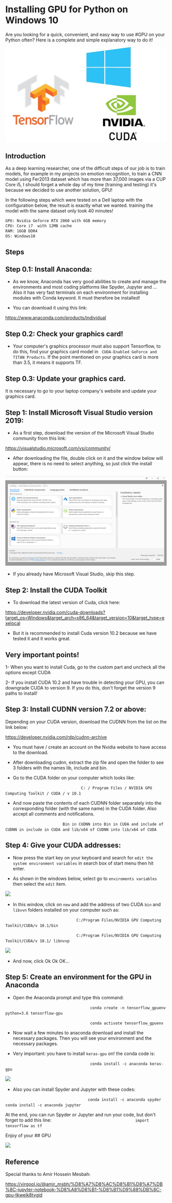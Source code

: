 # Installing GPU for Python on Windows 10

Are you looking for a quick, convenient, and easy way to use #GPU on your Python often?
Here is a complete and simple explanatory way to do it!


![](https://github.com/Mahdidrm/GPU/blob/main/1.jpeg?raw=true)


Introduction
-
As a deep learning researcher, one of the difficult steps of our job is to train models, for example in my projects on emotion recognition, to train a CNN model using Fer2013 dataset which has more than 37,000 images via a CUP Core i5, I should forget a whole day of my time (training and testing) it's because we decided to use another solution, GPU!

In the following steps which were tested on a Dell laptop with the configuration below, the result is exactly what we wanted. training the model with the same dataset only took 40 minutes!
```
GPU: Nvidia Geforce RTX 2060 with 6GB memory 
CPU: Core i7  with 12MB cache 
RAM: 16GB DDR4 
OS: Windows10

```

Steps
-

## Step 0.1: Install Anaconda:

- As we know, Anaconda has very good abilities to create and manage the environments and most coding platforms like Spyder, Jupyter and ... Also it has very fast terminals on each environment for installing modules with Conda keyword. It must therefore be installed!

- You can download it using this link:

https://www.anaconda.com/products/individual

## Step 0.2: Check your graphics card! 

- Your computer's graphics processor must also support Tensorflow, to do this, find your graphics card model in `` CUDA-Enabled GeForce and TITAN Products``. If the point mentioned on your graphics card is more than 3.5, it means it supports TF.

## Step 0.3: Update your graphics card.
It is necessary to go to your laptop company's website and update your graphics card.


## Step 1: Install Microsoft Visual Studio version 2019:

- As a first step, download the version of the Microsoft Visual Studio community from this link:

https://visualstudio.microsoft.com/vs/community/

- After downloading the file, double click on it and the window below will appear, there is no need to select anything, so just click the install button:

![](https://github.com/Mahdidrm/GPU/blob/main/2.png?raw=true)

- If you already have Microsoft Visual Studio, skip this step.

## Step 2: Install the CUDA Toolkit

- To download the latest version of Cuda, click here:

https://developer.nvidia.com/cuda-downloads?target_os=Windows&target_arch=x86_64&target_version=10&target_type=exelocal

- But it is recommended to install Cuda version 10.2 because we have tested it and it works great.

## Very important points!

1- When you want to install Cuda, go to the custom part and uncheck all the options except CUDA

2- If you install CUDA 10.2 and have trouble in detecting your GPU, you can downgrade CUDA to version 9. If you do this, don't forget the version 9 paths to install!

## Step 3: Install CUDNN version 7.2 or above:

Depending on your CUDA version, download the CUDNN from the list on the link below:

https://developer.nvidia.com/rdp/cudnn-archive

- You must have / create an account on the Nvidia website to have access to the download.

- After downloading cudnn, extract the zip file and open the folder to see 3 folders with the names lib, include and bin.

- Go to the CUDA folder on your computer which looks like:

```                                  C: / Program Files / NVIDIA GPU Computing Toolkit / CUDA / v 10.1                                                      ```

- And now paste the contents of each CUDNN folder separately into the corresponding folder (with the same name) in the CUDA folder. Also accept all comments and notifications.

```                          Bin in CUDNN into Bin in CUDA and include of CUDNN in include in CUDA and lib/x64 of CUDNN into lib/x64 of CUDA                            ```


## Step 4: Give your CUDA addresses:

- Now press the start key on your keyboard and search for ```edit the system environment variables``` in search box of start menu then hit enter. 

- As shown in the windows below, select go to ```enviroments variables``` then select the ```edit``` item.

![](https://github.com/Mahdidrm/GPU/blob/main/3.png)

- In this window, click on ```new``` and add the address of two CUDA ```bin``` and ```libvvn``` folders installed on your computer such as:

```                                C:/Program Files/NVIDIA GPU Computing Toolkit/CUDA/v 10.1/bin                                                      ```

```                                C:/Program Files/NVIDIA GPU Computing Toolkit/CUDA/v 10.1/ libnvvp                                                  ```
                             

![](https://github.com/Mahdidrm/GPU/blob/main/4.png?raw=true)

- And now, click Ok Ok OK... 

## Step 5: Create an environment for the GPU in Anaconda

- Open the Anaconda prompt and type this command:

```                                      conda create -n tensorflow_gpuenv python=3.6 tensorflow-gpu                                                               ```

```                                      conda activate tensorflow_gpuenv                                                                                         ```
                                  
- Now wait a few minutes to anaconda download and install the necessary packages. Then you will see your environment and the necessary packages.

- Very important: you have to install ```keras-gpu``` on! the conda code is:

```                                     conda install -c anaconda keras-gpu```

![](https://github.com/Mahdidrm/GPU/blob/main/5.png?raw=true)

- Also you can install Spyder and Jupyter with these codes:

```                                     conda install -c anaconda spyder                                                                                    ```
```                                     conda install -c anaconda jupyter                                                                                   ```
                


At the end, you can run Spyder or Jupyter and run your code, but don't forget to add this line:
```                                     import tensorflow as tf                                                                                             ```



Enjoy of your ## GPU

![](https://github.com/Mahdidrm/GPU/blob/main/7.png?raw=true)




Reference
-

Special thanks to Amir Hossein Mesbah:

https://virgool.io/@amir_msbh/%D8%A7%D8%AC%D8%B1%D8%A7%DB%8C-jupyter-notebook-%D8%A8%D8%B1-%D8%B1%D9%88%DB%8C-gpu-tkweik8tvgid

